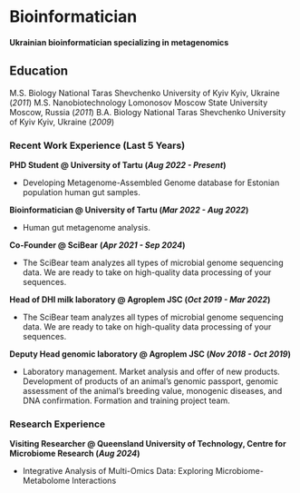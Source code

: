# Bioinformatician
#### Ukrainian bioinformatician specializing in metagenomics

## Education
M.S. Biology National Taras Shevchenko University of Kyiv	Kyiv, Ukraine (_2011_)
M.S. Nanobiotechnology Lomonosov Moscow State University	Moscow, Russia (_2011_)
B.A. Biology National Taras Shevchenko University of Kyiv	Kyiv, Ukraine (_2009_)

### Recent Work Experience (Last 5 Years)
**PHD Student @ University of Tartu (_Aug 2022 - Present_)**
- Developing Metagenome-Assembled Genome database for Estonian population human gut samples.

**Bioinformatician @ University of Tartu (_Mar 2022 - Aug 2022_)**
- Human gut metagenome analysis.

**Co-Founder @ SciBear (_Apr 2021 - Sep 2024_)**
- The SciBear team analyzes all types of microbial genome sequencing data. We are ready to take on high-quality data processing of your sequences.

**Head of DHI milk laboratory @ Agroplem JSC (_Oct 2019 - Mar 2022_)**
- The SciBear team analyzes all types of microbial genome sequencing data. We are ready to take on high-quality data processing of your sequences.

**Deputy Head genomic laboratory @ Agroplem JSC (_Nov 2018 - Oct 2019_)**
- Laboratory management. Market analysis and offer of new products. Development of products of an animal’s genomic passport, genomic assessment of the animal’s breeding value, monogenic diseases, and DNA confirmation. Formation and training project team.

### Research Experience
**Visiting Researcher @ Queensland University of Technology, Centre for Microbiome Research (_Aug 2024_)**
- Integrative Analysis of Multi-Omics Data: Exploring Microbiome-Metabolome Interactions

